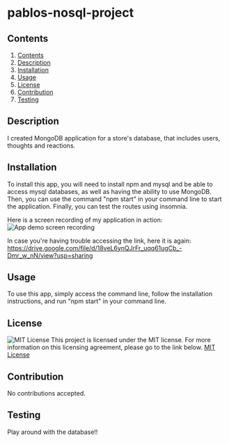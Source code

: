 # pablos-nosql-project

## Contents 
1. [Contents](#Contents) 
2. [Description ](#Description ) 
3. [Installation](#Installation)  
4. [Usage](#Usage) 
5. [License](#License) 
6. [Contribution](#Contribution) 
7. [Testing](#Testing) 

## Description

I created MongoDB application for a store's database, that includes users, thoughts and reactions. 

## Installation
To install this app, you will need to install npm and mysql and be able to access mysql databases, as well as having the ability to use MongoDB. Then, you can use the command "npm start" in your command line to start the application. Finally, you can test the routes using insomnia.

Here is a screen recording of my application in action:
![App demo screen recording](https://drive.google.com/file/d/18veL6ynQJrFr_uqq61ugCb_-Dmr_w_nN/view?usp=sharing)

In case you're having trouble accessing the link, here it is again: https://drive.google.com/file/d/18veL6ynQJrFr_uqq61ugCb_-Dmr_w_nN/view?usp=sharing



## Usage
To use this app, simply access the command line, follow the installation instructions, and run "npm start" in your command line. 

## License
![MIT License](https://img.shields.io/badge/License-MIT-yellow.svg)
This project is licensed under the MIT license. For more information on this licensing agreement, please go to the link below.
[MIT License](https://opensource.org/licenses/MIT) 

## Contribution
No contributions accepted. 

## Testing
Play around with the database!! 


